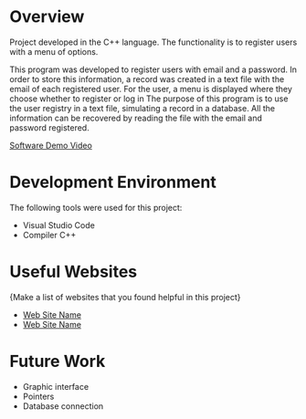 
# Overview

Project developed in the C++ language. The functionality is to register users with a menu of options.

This program was developed to register users with email and a password. In order to store this information, a record was created in a text file with the email of each registered user. For the user, a menu is displayed where they choose whether to register or log in
The purpose of this program is to use the user registry in a text file, simulating a record in a database. All the information can be recovered by reading the file with the email and password registered.


[Software Demo Video](http://youtube.link.goes.here)

# Development Environment

The following tools were used for this project:
* Visual Studio Code 
* Compiler C++

# Useful Websites

{Make a list of websites that you found helpful in this project}
* [Web Site Name](http://url.link.goes.here)
* [Web Site Name](http://url.link.goes.here)

# Future Work

* Graphic interface
* Pointers
* Database connection

